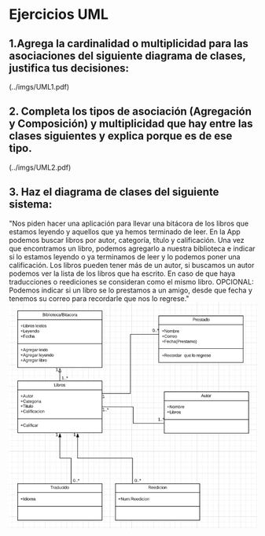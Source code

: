 # Ejercicios UML

## 1.Agrega la cardinalidad o multiplicidad para las asociaciones del siguiente diagrama de clases, justifica tus decisiones:
(../imgs/UML1.pdf)

## 2. Completa los tipos de asociación (Agregación y Composición) y multiplicidad que hay entre las clases siguientes y explica porque es de ese tipo.
(../imgs/UML2.pdf)

## 3. Haz el diagrama de clases del siguiente sistema:
"Nos piden hacer una aplicación para llevar una bitácora de los libros
que estamos leyendo y aquellos que ya hemos terminado de leer. 
En la App podemos buscar libros por autor, categoría, título y calificación.
Una vez que encontramos un libro, podemos agregarlo a nuestra biblioteca e indicar
si lo estamos leyendo o ya terminamos de leer y lo podemos poner una calificación.
Los libros pueden tener más de un autor, si buscamos un autor podemos ver la
lista de los libros que ha escrito. En caso de que haya traducciones o reediciones 
se consideran como el mismo libro. 
OPCIONAL: Podemos indicar si un libro se lo prestamos a un amigo, desde que fecha y
tenemos su correo para recordarle que nos lo regrese."
![Anexo](../imgs/UML3.png)